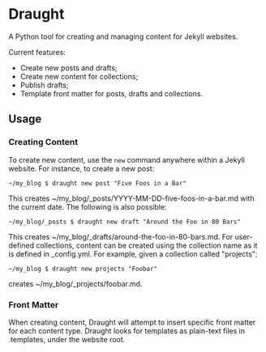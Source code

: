 # Draught

A Python tool for creating and managing content for Jekyll websites.

Current features:
* Create new posts and drafts;
* Create new content for collections;
* Publish drafts;
* Template front matter for posts, drafts and collections.

## Usage

### Creating Content

To create new content, use the `new` command anywhere within a Jekyll website. For instance, to create a new post:

```
~/my_blog $ draught new post "Five Foos in a Bar"
```

This creates ~/my_blog/_posts/YYYY-MM-DD-five-foos-in-a-bar.md with the current date. The following is also possible:

```
~/my_blog/_posts $ draught new draft "Around the Foo in 80 Bars"
```

This creates ~/my_blog/_drafts/around-the-foo-in-80-bars.md. For user-defined collections, content can be created using the collection name as it is defined in _config.yml. For example, given a collection called "projects":

```
~/my_blog $ draught new projects "Foobar"
```

creates ~/my_blog/_projects/foobar.md.

### Front Matter

When creating content, Draught will attempt to insert specific front matter for each content type. Draught looks for templates as plain-text files in .templates, under the website root. 


